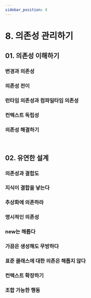 ```yaml
---
sidebar_position: 8
---
```


# 8. 의존성 관리하기

## 01. 의존성 이해하기

### 변경과 의존성

### 의존성 전이

### 런타임 의존성과 컴파일타임 의존성

### 컨텍스트 독립성

### 의존성 해결하기

<br/>

## 02. 유연한 설계

### 의존성과 결합도

### 지식이 결합을 낳는다

### 추상화에 의존하라

### 명시적인 의존성

### new는 해롭다

### 가끔은 생성해도 무방하다

### 표준 클래스에 대한 의존은 해롭지 않다

### 컨텍스트 확장하기

### 조합 가능한 행동